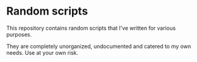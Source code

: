 # Random scripts

This repository contains random scripts that I've written for various purposes.

They are completely unorganized, undocumented and catered to my own needs. Use at your own risk.

